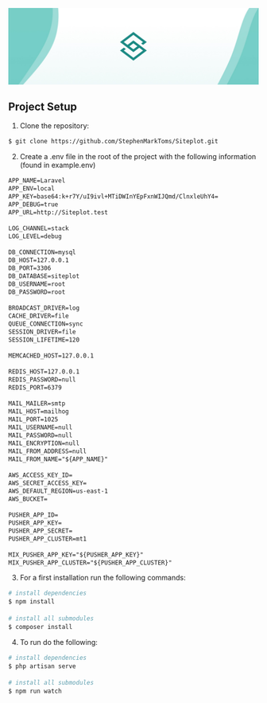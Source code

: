 ![Siteplot](documentation/logo.jpg)

## Project Setup

1. Clone the repository:

```bash
$ git clone https://github.com/StephenMarkToms/Siteplot.git
```

2. Create a .env file in the root of the project with the following information (found in example.env)

```
APP_NAME=Laravel
APP_ENV=local
APP_KEY=base64:k+r7Y/uI9ivl+MTiDWInYEpFxnWIJQmd/ClnxleUhY4=
APP_DEBUG=true
APP_URL=http://Siteplot.test

LOG_CHANNEL=stack
LOG_LEVEL=debug

DB_CONNECTION=mysql
DB_HOST=127.0.0.1
DB_PORT=3306
DB_DATABASE=siteplot
DB_USERNAME=root
DB_PASSWORD=root

BROADCAST_DRIVER=log
CACHE_DRIVER=file
QUEUE_CONNECTION=sync
SESSION_DRIVER=file
SESSION_LIFETIME=120

MEMCACHED_HOST=127.0.0.1

REDIS_HOST=127.0.0.1
REDIS_PASSWORD=null
REDIS_PORT=6379

MAIL_MAILER=smtp
MAIL_HOST=mailhog
MAIL_PORT=1025
MAIL_USERNAME=null
MAIL_PASSWORD=null
MAIL_ENCRYPTION=null
MAIL_FROM_ADDRESS=null
MAIL_FROM_NAME="${APP_NAME}"

AWS_ACCESS_KEY_ID=
AWS_SECRET_ACCESS_KEY=
AWS_DEFAULT_REGION=us-east-1
AWS_BUCKET=

PUSHER_APP_ID=
PUSHER_APP_KEY=
PUSHER_APP_SECRET=
PUSHER_APP_CLUSTER=mt1

MIX_PUSHER_APP_KEY="${PUSHER_APP_KEY}"
MIX_PUSHER_APP_CLUSTER="${PUSHER_APP_CLUSTER}"

```

3. For a first installation run the following commands:

```bash
# install dependencies
$ npm install

# install all submodules
$ composer install
```

4. To run do the following:

```bash
# install dependencies
$ php artisan serve

# install all submodules
$ npm run watch
```